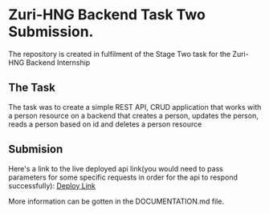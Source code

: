 # Zuri-HNG Backend Task Two Submission.

The repository is created in fulfilment of the Stage Two task for the Zuri-HNG Backend Internship

## The Task

The task was to create a simple REST API, CRUD application that works with a person resource on a backend that creates a person, updates the person, reads a person based on id and deletes a person resource

## Submision

Here's a link to the live deployed api link(you would need to pass parameters for some specific requests in order for the api to respond successfully):
[Deploy Link](https://hngx-stage-two-nhwh.onrender.com/api)

More information can be gotten in the DOCUMENTATION.md file.
